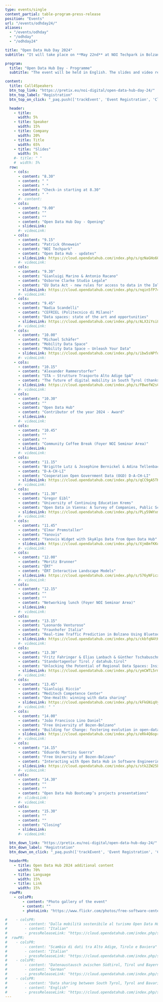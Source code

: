 ```yaml
---
type: events/single
content_partial: table-program-press-release
position: "Events"
url: "/events/odhday24/"
aliases:
  - "/events/odhday"
  - "/odhday"
  - "/odhday24"

title: "Open Data Hub Day 2024"
subtitle: "It will take place on **May 22nd** at NOI Techpark in Bolzano/Bozen, Italy. The fourth edition of the Open Data Hub Day will be about best practices to help understand and get the most out of the world of data. Open Data is an increasingly important subject for those who work in business and research. We will dive into it with several **experts** and representatives from **leading companies** along with NOI’s scientific partners."

program:
  title: "Open Data Hub Day - Programme"
  subtitle: "The event will be held in English. The slides and video recordings of the Open Data Hub Day will be pudlished online after the event."

content:
  title: Call4Speakers
  btn_top_link: "https://pretix.eu/noi-digital/open-data-hub-day-24/"
  btn_top_label: "Registration"
  btn_top_on_click: "_paq.push(['trackEvent', 'Event Registration', 'Click', 'Open Data Hub Day']);"

  header:
    - title: 
      width: 5%
    - title: Speaker
      width: 15%
    - title: Company
      width: 20%
    - title: Title
      width: 65%
    - title: "Slides"
      width: 5%
    #- title: " "
    #  width: 5%  
  row:
    - cols:
      - content: "8.30"
      - content: " "
      - content: " "
      - content: "Check-in starting at 8.30"
      - content: " "
      #- content:
    - cols:
      - content: "9.00"
      - content: ""
      - content: ""
      - content: "Open Data Hub Day - Opening"
      - slidesLink:
      #- videoLink:
    - cols:
      - content: "9.15"
      - content: "Patrick Ohnewein"
      - content: "NOI Techpark"
      - content: "Open Data Hub - updates"
      - slidesLink: https://cloud.opendatahub.com/index.php/s/qzNaGHo6Q4jroq3
      #- videoLink:
    - cols:
      - content: "9.30"
      - content: "Gianluigi Marino & Antonio Racano"
      - content: "Osborne Clarke Studio Legale"
      - content: "EU Data Act - new rules for access to data in the IoT world"
      - slidesLink: https://cloud.opendatahub.com/index.php/s/nqin5fP74aE6Ljz
      #- videoLink:
    - cols:
      - content: "9.45"
      - content: "Nadia Scandelli"
      - content: "CEFRIEL (Politecnico di Milano)"
      - content: "Data spaces: state of the art and opportunities"
      - slidesLink: https://cloud.opendatahub.com/index.php/s/ALX3iYsi83HMFSG
      #- videoLink:
    - cols:
      - content: "10.00"
      - content: "Michael Schäfer"
      - content: "Mobility Data Space"
      - content: "Mobility Data Space – Unleash Your Data"
      - slidesLink: https://cloud.opendatahub.com/index.php/s/ibw5sNPfo73aBLX
      #- videoLink:
    - cols:
      - content: "10.15"
      - content: "Alexander Rammerstorfer"
      - content: "STA – Strutture Trasporto Alto Adige SpA"
      - content: "The future of digital mobility in South Tyrol (thanks to the Open Data Hub)"
      - slidesLink: https://cloud.opendatahub.com/index.php/s/FBwofW2sCWK8eWN
      #- videoLink:
    - cols:
      - content: "10.30"
      - content: ""
      - content: "Open Data Hub"
      - content: "Contributor of the year 2024 - Award"
      - slidesLink:
      #- videoLink:
    - cols:
      - content: "10.45"
      - content: ""
      - content: ""
      - content: "Community Coffee Break (Foyer NOI Seminar Area)"
      - slidesLink:
      #- videoLink:
    - cols:
      - content: "11.15"
      - content: "Brigitte Lutz & Josephine Bernickel & Adina Tellenbach & Maurine Junod"
      - content: "D-A-CH-LI"
      - content: "Cooperation Open Government Data (OGD) D-A-CH-LI"
      - slidesLink: https://cloud.opendatahub.com/index.php/s/qCC9gA5TK7gTWR5
      #- videoLink:
    - cols:
      - content: "11.30"
      - content: "Gregor Eibl"
      - content: "University of Continuing Education Krems"
      - content: "Open Data in Vienna: A Survey of Companies, Public Schools and an Internal Workshop"
      - slidesLink: https://cloud.opendatahub.com/index.php/s/PLy59WYxmWob5HG
      #- videoLink:
    - cols:
      - content: "11.45"
      - content: "Elmar Premstaller"
      - content: "Yanovis"
      - content: "Yanovis Widget with SkyAlps Data from Open Data Hub"
      - slidesLink: https://cloud.opendatahub.com/index.php/s/Xjm8mfKKokf38sS
      #- videoLink:
    - cols:
      - content: "12.00"
      - content: "Moritz Brunner"
      - content: "ËRT"
      - content: "ËRT Interactive Landscape Models"
      - slidesLink: https://cloud.opendatahub.com/index.php/s/S76yNFicxsKk3W9
      #- videoLink:
    - cols:
      - content: "12.15"
      - content: ""
      - content: ""
      - content: "Networking lunch (Foyer NOI Seminar Area)"
      - slidesLink:
      #- videoLink:
    - cols:
      - content: "13.15"
      - content: "Leonardo Venturoso"
      - content: "Fraunhofer Italia"
      - content: "Real-time Traffic Prediction in Bolzano Using Bluetooth Sensor Data: A Big Data Approach"
      - slidesLink: https://cloud.opendatahub.com/index.php/s/ckbfqN4tKb5zb8f
      #- videoLink:
    - cols:
      - content: "13.30"
      - content: "Fritz Fahringer & Elias Lanbach & Günther Tschabuschnig"
      - content: "Standortagentur Tirol / datahub.tirol"
      - content: "Unlocking the Potential of Regional Data Spaces: Insights from datahub.tirol"
      - slidesLink: https://cloud.opendatahub.com/index.php/s/ymCWTL5rmsYGgLL
      #- videoLink:
    - cols:
      - content: "13.45"
      - content: "Gianluigi Riccio"
      - content: "Meditech Competence Center"
      - content: "One-Health: winning with data sharing"
      - slidesLink: https://cloud.opendatahub.com/index.php/s/kFkGNiqXy2nFXHf
      #- videoLink: " "
    - cols:
      - content: "14.00"
      - content: "João Francisco Lino Daniel"
      - content: "Free University of Bozen-Bolzano"
      - content: "Building for Change: fostering evolution in open-data"
      - slidesLink: https://cloud.opendatahub.com/index.php/s/eRk4Q6oprtYyrk8
      #- videoLink:
    - cols:
      - content: "14.15"
      - content: "Eduardo Martins Guerra"
      - content: "Free University of Bozen-Bolzano"
      - content: "Interacting with Open Data Hub in Software Engineering Education at Unibz"
      - slidesLink: https://cloud.opendatahub.com/index.php/s/stk2ZW25bcDLqPd
      #- videoLink:
    - cols:
      - content: "14.30"
      - content: ""
      - content: ""
      - content: "Open Data Hub Bootcamp’s projects presentations"
      #- slidesLink:
      #- videoLink:
    - cols:
      - content: "15.30"
      - content: ""
      - content: ""
      - content: "Closing"
      - slidesLink:
      #- videoLink:
    
  btn_down_link: "https://pretix.eu/noi-digital/open-data-hub-day-24/"
  btn_down_label: "Registration"
  btn_down_on_click: "_paq.push(['trackEvent', 'Event Registration', 'Click', 'Open Data Hub Day']);"

  headerPR:
    - title: Open Data Hub 2024 additional content
      width: 70%
    - title: Language
      width: 15%
    - title: Link
      width: 15% 
  rowPR:
    - colsPR:
        - content: "Photo gallery of the event"
        - content: ""
        - photoLink: "https://www.flickr.com/photos/free-software-center/albums/72177720317301719/"

#    - colsPR:
#        - content: "Dalla mobilità sostenibile al turismo Open Data Hub connette l’Europa grazie ai dati"
#        - content: "Italian"
#        - pressReleaseLink: "https://cloud.opendatahub.com/index.php/s/HNFT7ikkRRaAAEc"
#  rowPR:
#    - colsPR:
#        - content: "Scambio di dati tra Alto Adige, Tirolo e Baviera"
#        - content: "Italian"
#        - pressReleaseLink: "https://cloud.opendatahub.com/index.php/s/H4Q5rz6GJBgKtgx"
#    - colsPR:
#        - content: "Datenaustausch zwischen Südtirol, Tirol und Bayern"
#        - content: "German"
#        - pressReleaseLink: "https://cloud.opendatahub.com/index.php/s/oeMdAWx7ZHk7Hxx"
#    - colsPR:
#        - content: "Data sharing between South Tyrol, Tyrol and Bavaria"
#        - content: "English"
#        - pressReleaseLink: "https://cloud.opendatahub.com/index.php/s/Z2FaWqzMmSebA9z"
---
```

